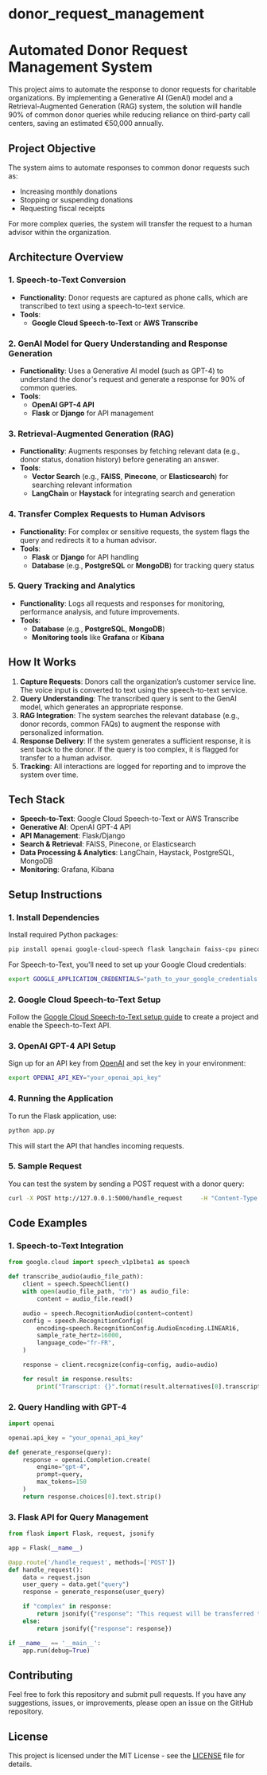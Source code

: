 # donor_request_management


# **Automated Donor Request Management System**

This project aims to automate the response to donor requests for charitable organizations. By implementing a Generative AI (GenAI) model and a Retrieval-Augmented Generation (RAG) system, the solution will handle 90% of common donor queries while reducing reliance on third-party call centers, saving an estimated €50,000 annually.

## **Project Objective**
The system aims to automate responses to common donor requests such as:
- Increasing monthly donations
- Stopping or suspending donations
- Requesting fiscal receipts

For more complex queries, the system will transfer the request to a human advisor within the organization.

## **Architecture Overview**

### **1. Speech-to-Text Conversion**
- **Functionality**: Donor requests are captured as phone calls, which are transcribed to text using a speech-to-text service.
- **Tools**:
  - **Google Cloud Speech-to-Text** or **AWS Transcribe**

### **2. GenAI Model for Query Understanding and Response Generation**
- **Functionality**: Uses a Generative AI model (such as GPT-4) to understand the donor's request and generate a response for 90% of common queries.
- **Tools**:
  - **OpenAI GPT-4 API**
  - **Flask** or **Django** for API management

### **3. Retrieval-Augmented Generation (RAG)**
- **Functionality**: Augments responses by fetching relevant data (e.g., donor status, donation history) before generating an answer.
- **Tools**:
  - **Vector Search** (e.g., **FAISS**, **Pinecone**, or **Elasticsearch**) for searching relevant information
  - **LangChain** or **Haystack** for integrating search and generation

### **4. Transfer Complex Requests to Human Advisors**
- **Functionality**: For complex or sensitive requests, the system flags the query and redirects it to a human advisor.
- **Tools**:
  - **Flask** or **Django** for API handling
  - **Database** (e.g., **PostgreSQL** or **MongoDB**) for tracking query status

### **5. Query Tracking and Analytics**
- **Functionality**: Logs all requests and responses for monitoring, performance analysis, and future improvements.
- **Tools**:
  - **Database** (e.g., **PostgreSQL**, **MongoDB**)
  - **Monitoring tools** like **Grafana** or **Kibana**

## **How It Works**

1. **Capture Requests**: Donors call the organization’s customer service line. The voice input is converted to text using the speech-to-text service.
2. **Query Understanding**: The transcribed query is sent to the GenAI model, which generates an appropriate response.
3. **RAG Integration**: The system searches the relevant database (e.g., donor records, common FAQs) to augment the response with personalized information.
4. **Response Delivery**: If the system generates a sufficient response, it is sent back to the donor. If the query is too complex, it is flagged for transfer to a human advisor.
5. **Tracking**: All interactions are logged for reporting and to improve the system over time.

## **Tech Stack**

- **Speech-to-Text**: Google Cloud Speech-to-Text or AWS Transcribe
- **Generative AI**: OpenAI GPT-4 API
- **API Management**: Flask/Django
- **Search & Retrieval**: FAISS, Pinecone, or Elasticsearch
- **Data Processing & Analytics**: LangChain, Haystack, PostgreSQL, MongoDB
- **Monitoring**: Grafana, Kibana

## **Setup Instructions**

### **1. Install Dependencies**

Install required Python packages:

```bash
pip install openai google-cloud-speech flask langchain faiss-cpu pinecone-client
```

For Speech-to-Text, you'll need to set up your Google Cloud credentials:

```bash
export GOOGLE_APPLICATION_CREDENTIALS="path_to_your_google_credentials.json"
```

### **2. Google Cloud Speech-to-Text Setup**

Follow the [Google Cloud Speech-to-Text setup guide](https://cloud.google.com/speech-to-text/docs/quickstart-client-libraries) to create a project and enable the Speech-to-Text API.

### **3. OpenAI GPT-4 API Setup**

Sign up for an API key from [OpenAI](https://beta.openai.com/signup/) and set the key in your environment:

```bash
export OPENAI_API_KEY="your_openai_api_key"
```

### **4. Running the Application**

To run the Flask application, use:

```bash
python app.py
```

This will start the API that handles incoming requests.

### **5. Sample Request**

You can test the system by sending a POST request with a donor query:

```bash
curl -X POST http://127.0.0.1:5000/handle_request     -H "Content-Type: application/json"     -d '{"query": "I would like to increase my monthly donation."}'
```

## **Code Examples**

### **1. Speech-to-Text Integration**

```python
from google.cloud import speech_v1p1beta1 as speech

def transcribe_audio(audio_file_path):
    client = speech.SpeechClient()
    with open(audio_file_path, "rb") as audio_file:
        content = audio_file.read()

    audio = speech.RecognitionAudio(content=content)
    config = speech.RecognitionConfig(
        encoding=speech.RecognitionConfig.AudioEncoding.LINEAR16,
        sample_rate_hertz=16000,
        language_code="fr-FR",
    )

    response = client.recognize(config=config, audio=audio)

    for result in response.results:
        print("Transcript: {}".format(result.alternatives[0].transcript))
```

### **2. Query Handling with GPT-4**

```python
import openai

openai.api_key = "your_openai_api_key"

def generate_response(query):
    response = openai.Completion.create(
        engine="gpt-4",
        prompt=query,
        max_tokens=150
    )
    return response.choices[0].text.strip()
```

### **3. Flask API for Query Management**

```python
from flask import Flask, request, jsonify

app = Flask(__name__)

@app.route('/handle_request', methods=['POST'])
def handle_request():
    data = request.json
    user_query = data.get("query")
    response = generate_response(user_query)

    if "complex" in response:
        return jsonify({"response": "This request will be transferred to an advisor."})
    else:
        return jsonify({"response": response})

if __name__ == '__main__':
    app.run(debug=True)
```

## **Contributing**

Feel free to fork this repository and submit pull requests. If you have any suggestions, issues, or improvements, please open an issue on the GitHub repository.

## **License**

This project is licensed under the MIT License - see the [LICENSE](LICENSE) file for details.
